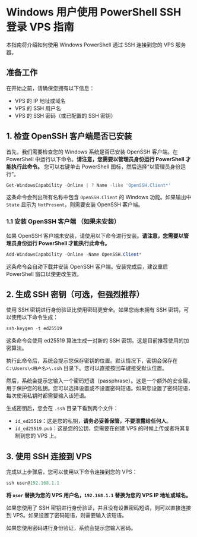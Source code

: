 # Windows 用户使用 PowerShell SSH 登录 VPS 指南

本指南将介绍如何使用 Windows PowerShell 通过 SSH 连接到您的 VPS 服务器。

## 准备工作

在开始之前，请确保您拥有以下信息：

*   VPS 的 IP 地址或域名
*   VPS 的 SSH 用户名
*   VPS 的 SSH 密码（或已配置的 SSH 密钥）

## 1. 检查 OpenSSH 客户端是否已安装

首先，我们需要检查您的 Windows 系统是否已安装 OpenSSH 客户端。在 PowerShell 中运行以下命令。**请注意，您需要以管理员身份运行 PowerShell 才能执行此命令。** 您可以右键单击 PowerShell 图标，然后选择“以管理员身份运行”。

```powershell
Get-WindowsCapability -Online | ? Name -like 'OpenSSH.Client*'
```

这条命令会列出所有名称中包含 `OpenSSH.Client` 的 Windows 功能。如果输出中 `State` 显示为 `NotPresent`，则需要安装 OpenSSH 客户端。

### 1.1 安装 OpenSSH 客户端 （如果未安装）

如果 OpenSSH 客户端未安装，请使用以下命令进行安装。**请注意，您需要以管理员身份运行 PowerShell 才能执行此命令。**

```powershell
Add-WindowsCapability -Online -Name OpenSSH.Client*
```
这条命令会自动下载并安装 OpenSSH 客户端。安装完成后，建议重启 PowerShell 窗口以使更改生效。

## 2. 生成 SSH 密钥（可选，但强烈推荐）

使用 SSH 密钥进行身份验证比使用密码更安全。如果您尚未拥有 SSH 密钥，可以使用以下命令生成：

```powershell
ssh-keygen -t ed25519
```

这条命令会使用 ed25519 算法生成一对新的 SSH 密钥。这是目前推荐使用的加密算法。

执行此命令后，系统会提示您保存密钥的位置。默认情况下，密钥会保存在 `C:\Users\<用户名>\.ssh` 目录下。您可以直接按回车键接受默认位置。

然后，系统会提示您输入一个密码短语（passphrase）。这是一个额外的安全层，用于保护您的私钥。您可以选择设置或不设置密码短语。如果您设置了密码短语，每次使用私钥时都需要输入该短语。

生成密钥后，您会在 `.ssh` 目录下看到两个文件：

* `id_ed25519`：这是您的私钥，**请务必妥善保管，不要泄露给任何人**。
* `id_ed25519.pub`：这是您的公钥，您需要在创建 VPS 的时候上传或者将其复制到您的 VPS 上。

## 3. 使用 SSH 连接到 VPS

完成以上步骤后，您可以使用以下命令连接到您的 VPS：

```powershell
ssh user@192.168.1.1
```

**将 `user` 替换为您的 VPS 用户名，`192.168.1.1` 替换为您的 VPS IP 地址或域名。**

如果您使用了 SSH 密钥进行身份验证，并且没有设置密码短语，则可以直接连接到 VPS。如果设置了密码短语，则需要输入该短语。

如果您使用密码进行身份验证，系统会提示您输入密码。
